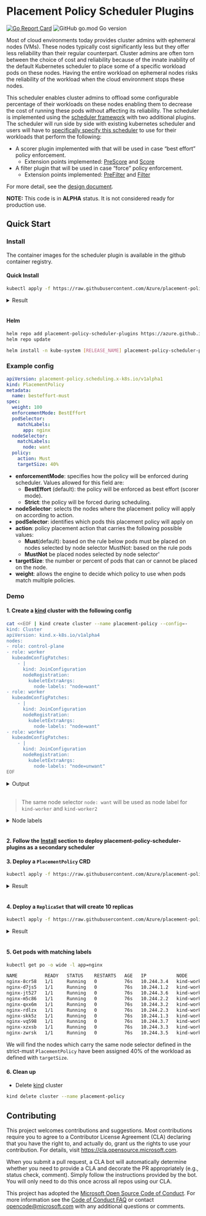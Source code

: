 # Placement Policy Scheduler Plugins

[![Go Report Card](https://goreportcard.com/badge/github.com/Azure/placement-policy-scheduler-plugins)](https://goreportcard.com/report/github.com/Azure/placement-policy-scheduler-plugins)
![GitHub go.mod Go version](https://img.shields.io/github/go-mod/go-version/Azure/placement-policy-scheduler-plugins)

Most of cloud environments today provides cluster admins with ephemeral nodes (VMs). These nodes typically cost significantly less but they offer less reliability than their regular counterpart. Cluster admins are often torn between the choice of cost and reliability because of the innate inability of the default Kubernetes scheduler to place some of a specific workload pods on these nodes. Having the entire workload on ephemeral nodes risks the reliability of the workload when the cloud environment stops these nodes.

This scheduler enables cluster admins to offload some configurable percentage of their workloads on these nodes enabling them to decrease the cost of running these pods without affecting its reliability. The scheduler is implemented using the [scheduler framework](https://kubernetes.io/docs/concepts/scheduling-eviction/scheduling-framework/) with two additional plugins. The scheduler will run side by side with existing kubernetes scheduler and users will have to [specifically specify this scheduler](https://kubernetes.io/docs/tasks/extend-kubernetes/configure-multiple-schedulers/) to use for their workloads that perform the following:

- A scorer plugin implemented with that will be used in case “best effort” policy enforcement.
  - Extension points implemented: [PreScore](https://kubernetes.io/docs/concepts/scheduling-eviction/scheduling-framework/#pre-score) and [Score](https://kubernetes.io/docs/concepts/scheduling-eviction/scheduling-framework/#score)
- A filter plugin that will be used in case “force” policy enforcement.
  - Extension points implemented: [PreFilter](https://kubernetes.io/docs/concepts/scheduling-eviction/scheduling-framework/#pre-filter) and [Filter](https://kubernetes.io/docs/concepts/scheduling-eviction/scheduling-framework/#filter)

For more detail, see the [design document](https://docs.google.com/document/d/1Uj11BTZupo2nGfRS7aD6P7BMWuG_MCHCBw27TV2jzmM/edit?usp=sharing).

**NOTE:** This code is in **ALPHA** status. It is not considered ready for production use.

## Quick Start

### Install

The container images for the scheduler plugin is available in the github container registry.

#### Quick Install

```bash
kubectl apply -f https://raw.githubusercontent.com/Azure/placement-policy-scheduler-plugins/main/deploy/kube-scheduler-configuration.yml
```

<details>
<summary>Result</summary>

```
customresourcedefinition.apiextensions.k8s.io/placementpolicies.placement-policy.scheduling.x-k8s.io created
configmap/pp-scheduler-config created
clusterrole.rbac.authorization.k8s.io/pp-plugins-scheduler created
clusterrolebinding.rbac.authorization.k8s.io/pp-plugins-scheduler created
rolebinding.rbac.authorization.k8s.io/pp-plugins-scheduler-as-kube-scheduler created
clusterrolebinding.rbac.authorization.k8s.io/pp-plugins-scheduler-as-kube-scheduler created
serviceaccount/pp-plugins-scheduler created
deployment.apps/pp-plugins-scheduler created

```
</details><br/>

#### Helm

```bash
helm repo add placement-policy-scheduler-plugins https://azure.github.io/placement-policy-scheduler-plugins/charts
helm repo update

helm install -n kube-system [RELEASE_NAME] placement-policy-scheduler-plugins/placement-policy-scheduler-plugins
```

### Example config

```yaml
apiVersion: placement-policy.scheduling.x-k8s.io/v1alpha1
kind: PlacementPolicy
metadata:
  name: besteffort-must
spec:
  weight: 100
  enforcementMode: BestEffort
  podSelector:
    matchLabels:
      app: nginx
  nodeSelector:
    matchLabels:
      node: want
  policy:
    action: Must
    targetSize: 40%
```

- **enforcementMode**: specifies how the policy will be enforced during scheduler. Values allowed for this field are:
  - **BestEffort** (default): the policy will be enforced as best effort (scorer mode).
  - **Strict**: the policy will be forced during scheduling.
- **nodeSelector**: selects the nodes where the placement policy will apply on according to action.
- **podSelector**: identifies which pods this placement policy will apply on
- **action**: policy placement action that carries the following possible values:
  - **Must**(default): based on the rule below pods must be placed on nodes selected by node selector MustNot: based on the rule pods
  - **MustNot** be placed nodes selected by node selector'
- **targetSize**: the number or percent of pods that can or cannot be placed on the node.
- **weight**: allows the engine to decide which policy to use when pods match multiple policies.

### Demo

#### 1. Create a [kind](https://kind.sigs.k8s.io/) cluster with the following config

```sh
cat <<EOF | kind create cluster --name placement-policy --config=-
kind: Cluster
apiVersion: kind.x-k8s.io/v1alpha4
nodes:
- role: control-plane
- role: worker
  kubeadmConfigPatches:
    - |
      kind: JoinConfiguration
      nodeRegistration:
        kubeletExtraArgs:
          node-labels: "node=want"
- role: worker
  kubeadmConfigPatches:
    - |
      kind: JoinConfiguration
      nodeRegistration:
        kubeletExtraArgs:
          node-labels: "node=want"
- role: worker
  kubeadmConfigPatches:
    - |
      kind: JoinConfiguration
      nodeRegistration:
        kubeletExtraArgs:
          node-labels: "node=unwant"
EOF
```

<details>
<summary>Output</summary>

```bash
Creating cluster "placement-policy" ...
 ✓ Ensuring node image (kindest/node:v1.21.1) 🖼
 ✓ Preparing nodes 📦 📦 📦 📦
 ✓ Writing configuration 📜
 ✓ Starting control-plane 🕹️
 ✓ Installing CNI 🔌
 ✓ Installing StorageClass 💾
 ✓ Joining worker nodes 🚜
Set kubectl context to "kind-placement-policy"
You can now use your cluster with:

kubectl cluster-info --context kind-placement-policy

Have a question, bug, or feature request? Let us know! https://kind.sigs.k8s.io/#community 🙂
```
</details><br/>

>The same node selector `node: want` will be used as node label for `kind-worker` and `kind-worker2`

<details>
<summary>Node labels</summary>

```bash
➜ kubectl get nodes -o=custom-columns="NAME:.metadata.name,LABEL:.metadata.labels['node']"
NAME                 LABEL
kind-control-plane   <none>
kind-worker          want
kind-worker2         want
kind-worker3         unwant
```

</details><br/>

#### 2. Follow the [Install](#install) section to deploy placement-policy-scheduler-plugins as a secondary scheduler

#### 3. Deploy a `PlacementPolicy` CRD
  
```sh
kubectl apply -f https://raw.githubusercontent.com/Azure/placement-policy-scheduler-plugins/main/examples/v1alpha1_placementpolicy_strict_must.yml
```
<details>
<summary>Result</summary>

```
placementpolicy.placement-policy.scheduling.x-k8s.io/strict-must created
```
</details><br/>

#### 4. Deploy a `ReplicaSet` that will create 10 replicas

```sh
kubectl apply -f https://raw.githubusercontent.com/Azure/placement-policy-scheduler-plugins/main/examples/demo_replicaset.yml
```

<details>
<summary>Result</summary>

```
replicaset.apps/nginx created
```
</details><br/>

#### 5. Get pods with matching labels

```sh
kubectl get po -o wide -l app=nginx

NAME          READY   STATUS    RESTARTS   AGE   IP           NODE           NOMINATED NODE   READINESS GATES
nginx-8cr58   1/1     Running   0          76s   10.244.3.4   kind-worker3   <none>           <none>
nginx-d7js5   1/1     Running   0          76s   10.244.1.2   kind-worker2   <none>           <none>
nginx-jt527   1/1     Running   0          76s   10.244.3.6   kind-worker3   <none>           <none>
nginx-m5c86   1/1     Running   0          76s   10.244.2.2   kind-worker    <none>           <none>
nginx-qxx6m   1/1     Running   0          76s   10.244.3.2   kind-worker3   <none>           <none>
nginx-rdlzx   1/1     Running   0          76s   10.244.2.3   kind-worker    <none>           <none>
nginx-skk5z   1/1     Running   0          76s   10.244.1.3   kind-worker2   <none>           <none>
nginx-vq598   1/1     Running   0          76s   10.244.3.7   kind-worker3   <none>           <none>
nginx-xzxsb   1/1     Running   0          76s   10.244.3.3   kind-worker3   <none>           <none>
nginx-zwrsk   1/1     Running   0          76s   10.244.3.5   kind-worker3   <none>           <none>
```

We will find the nodes which carry the same node selector defined in the strict-must `PlacementPolicy` have been assigned 40% of the workload as defined with `targetSize`.

#### 6. Clean up

- Delete [kind](https://kind.sigs.k8s.io/) cluster

```bash
kind delete cluster --name placement-policy
```

## Contributing

This project welcomes contributions and suggestions.  Most contributions require you to agree to a
Contributor License Agreement (CLA) declaring that you have the right to, and actually do, grant us
the rights to use your contribution. For details, visit https://cla.opensource.microsoft.com.

When you submit a pull request, a CLA bot will automatically determine whether you need to provide
a CLA and decorate the PR appropriately (e.g., status check, comment). Simply follow the instructions
provided by the bot. You will only need to do this once across all repos using our CLA.

This project has adopted the [Microsoft Open Source Code of Conduct](https://opensource.microsoft.com/codeofconduct/).
For more information see the [Code of Conduct FAQ](https://opensource.microsoft.com/codeofconduct/faq/) or
contact [opencode@microsoft.com](mailto:opencode@microsoft.com) with any additional questions or comments.
